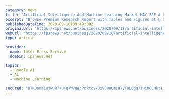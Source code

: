 ```yaml
---
category: news
title: "Artificial Intelligence And Machine Learning Market MAY SEE A BIG MOVE | AIBrain, Amazon, Anki, CloudMinds, Deepmind"
excerpt: "Browse Premium Research Report with Tables and Figures at @ https://www.reportocean.com/industry-verticals/sample-request?report_id=4233 Thanks for reading this ..."
publishedDateTime: 2020-09-18T09:49:00Z
originalUrl: "https://ipsnews.net/business/2020/09/18/artificial-intelligence-and-machine-learning-market-may-see-a-big-move-aibrain-amazon-anki-cloudminds-deepmind/"
webUrl: "https://ipsnews.net/business/2020/09/18/artificial-intelligence-and-machine-learning-market-may-see-a-big-move-aibrain-amazon-anki-cloudminds-deepmind/"
type: article

provider:
  name: Inter Press Service
  domain: ipsnews.net

topics:
  - Google AI
  - AI
  - Machine Learning

secured: "DTKDoma1Ujw8R7+U+q+WvgapPcktcv/JxV000QmI8TyT0LQgq7sHiMOCMktI34vmcEZ9zhe14WW7eV4J+QuJ0ri8GbBi23+v/2mxyX3DV/U2rW7KYGPefWGBtkycByOqkq6spkyQzDn8Gg0ex1pZ6LQr43hXV6YElERu6u1O1auL68f+pgUxQQoqitg3wM6I4eLbTchtWQZ471ZJq+lv53mQ06Pt2Ui+fsPrzdzF2wJyf0bV9Ilr4DqldbcV1XXbDnAmghhTnBCgTg7rgU4yvdrtob2lZpZkccwXVmntiiCw+WU230J4nhjofshxfSzbw8KgZy66TPtC0Ut+bmC1Uis0RyrRhlKSJYp4N8cMQEw=;q/Gqy51VBBBkZYuqHnsgjw=="
---
```


